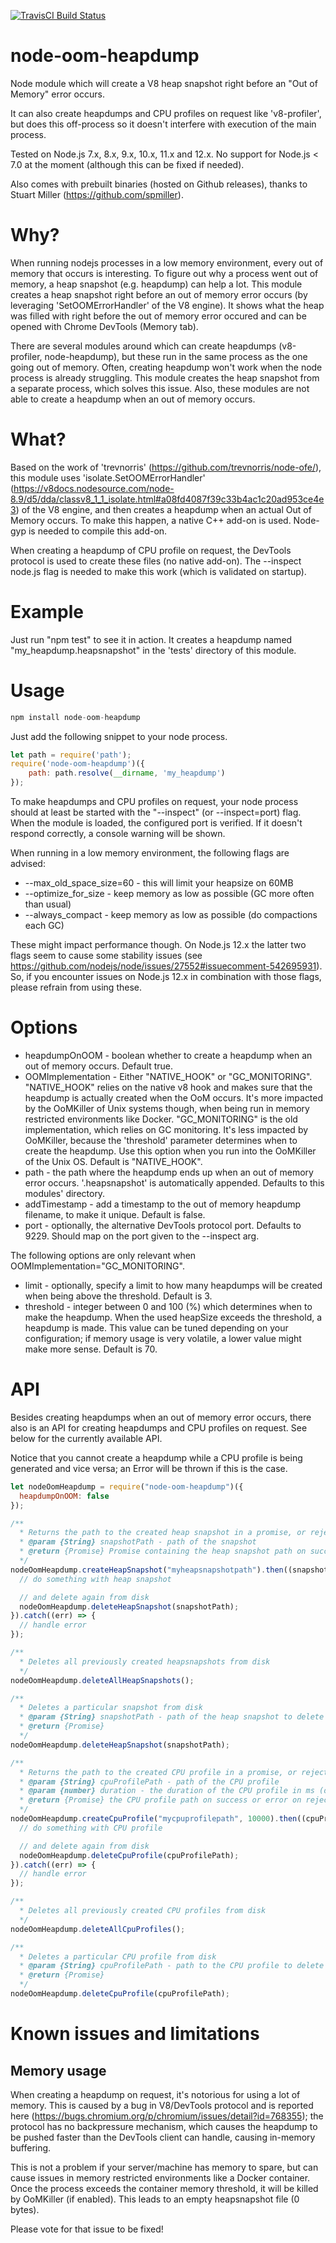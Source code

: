 [![TravisCI Build Status](https://travis-ci.org/blueconic/node-oom-heapdump.svg?branch=master)](https://travis-ci.org/blueconic/node-oom-heapdump)

# node-oom-heapdump
Node module which will create a V8 heap snapshot right before an "Out of Memory" error occurs.

It can also create heapdumps and CPU profiles on request like 'v8-profiler', but does this off-process so it doesn't interfere with execution of the main process.

Tested on Node.js 7.x, 8.x, 9.x, 10.x, 11.x and 12.x.
No support for Node.js < 7.0 at the moment (although this can be fixed if needed).  

Also comes with prebuilt binaries (hosted on Github releases), thanks to Stuart Miller (https://github.com/spmiller).

# Why?
When running nodejs processes in a low memory environment, every out of memory that occurs is interesting.
To figure out why a process went out of memory, a heap snapshot (e.g. heapdump) can help a lot.
This module creates a heap snapshot right before an out of memory error occurs (by leveraging 'SetOOMErrorHandler' of the V8 engine).
It shows what the heap was filled with right before the out of memory error occured and can be opened with Chrome DevTools (Memory tab).

There are several modules around which can create heapdumps (v8-profiler, node-heapdump), but these run in the same process as the one going out of memory. Often, creating heapdump won't work when the node process is already struggling.
This module creates the heap snapshot from a separate process, which solves this issue.
Also, these modules are not able to create a heapdump when an out of memory occurs.

# What?
Based on the work of 'trevnorris' (https://github.com/trevnorris/node-ofe/), this module uses 'isolate.SetOOMErrorHandler' (https://v8docs.nodesource.com/node-8.9/d5/dda/classv8_1_1_isolate.html#a08fd4087f39c33b4ac1c20ad953ce4e3) of the V8 engine, and then creates a heapdump when an actual Out of Memory occurs. To make this happen, a native C++ add-on is used. 
Node-gyp is needed to compile this add-on.

When creating a heapdump of CPU profile on request, the DevTools protocol is used to create these files (no native add-on).
The --inspect node.js flag is needed to make this work (which is validated on startup).

# Example
Just run "npm test" to see it in action. It creates a heapdump named "my_heapdump.heapsnapshot" in the 'tests' directory of this module.

# Usage

```javascript
npm install node-oom-heapdump
```

Just add the following snippet to your node process.

```javascript
let path = require('path');
require('node-oom-heapdump')({
    path: path.resolve(__dirname, 'my_heapdump')
});
```

To make heapdumps and CPU profiles on request, your node process should at least be started with the "--inspect" (or --inspect=port) flag. When the module is loaded, the configured port is verified. If it doesn't respond correctly, a console warning will be shown.

When running in a low memory environment, the following flags are advised:

* --max_old_space_size=60 - this will limit your heapsize on 60MB
* --optimize_for_size - keep memory as low as possible (GC more often than usual)
* --always_compact - keep memory as low as possible (do compactions each GC)

These might impact performance though.
On Node.js 12.x the latter two flags seem to cause some stability issues (see https://github.com/nodejs/node/issues/27552#issuecomment-542695931). So, if you encounter issues on Node.js 12.x in combination with those flags, please refrain from using these.

# Options
* heapdumpOnOOM - boolean whether to create a heapdump when an out of memory occurs. Default true.
* OOMImplementation - Either "NATIVE_HOOK" or "GC_MONITORING". 
"NATIVE_HOOK" relies on the native v8 hook and makes sure that the heapdump is actually created when the OoM occurs. It's more impacted by the OoMKiller of Unix systems though, when being run in memory restricted environments like Docker. 
"GC_MONITORING" is the old implementation, which relies on GC monitoring. It's less impacted by OoMKiller, because the 'threshold' parameter determines when to create the heapdump. Use this option when you run into the OoMKiller of the Unix OS. Default is "NATIVE_HOOK".
* path - the path where the heapdump ends up when an out of memory error occurs. '.heapsnapshot' is automatically appended. Defaults to this modules' directory.
* addTimestamp - add a timestamp to the out of memory heapdump filename, to make it unique. Default is false.
* port - optionally, the alternative DevTools protocol port. Defaults to 9229. Should map on the port given to the --inspect arg.

The following options are only relevant when OOMImplementation="GC_MONITORING".
* limit - optionally, specify a limit to how many heapdumps will be created when being above the threshold. Default is 3.
* threshold - integer between 0 and 100 (%) which determines when to make the heapdump. When the used heapSize exceeds the threshold, a heapdump is made. This value can be tuned depending on your configuration; if memory usage is very volatile, a lower value might make more sense. Default is 70.

# API
Besides creating heapdumps when an out of memory error occurs, there also is an API for creating heapdumps and CPU profiles on request. See below for the currently available API.

Notice that you cannot create a heapdump while a CPU profile is being generated and vice versa; an Error will be thrown if this is the case.

```javascript
let nodeOomHeapdump = require("node-oom-heapdump")({
  heapdumpOnOOM: false
});

/**
  * Returns the path to the created heap snapshot in a promise, or rejects on error
  * @param {String} snapshotPath - path of the snapshot
  * @return {Promise} Promise containing the heap snapshot path on success or error on rejection
  */
nodeOomHeapdump.createHeapSnapshot("myheapsnapshotpath").then((snapshotPath) => {
  // do something with heap snapshot

  // and delete again from disk
  nodeOomHeapdump.deleteHeapSnapshot(snapshotPath);
}).catch((err) => {
  // handle error
});

/**
  * Deletes all previously created heapsnapshots from disk
  */
nodeOomHeapdump.deleteAllHeapSnapshots();

/**
  * Deletes a particular snapshot from disk
  * @param {String} snapshotPath - path of the heap snapshot to delete
  * @return {Promise}
  */
nodeOomHeapdump.deleteHeapSnapshot(snapshotPath);

/**
  * Returns the path to the created CPU profile in a promise, or rejects on error
  * @param {String} cpuProfilePath - path of the CPU profile
  * @param {number} duration - the duration of the CPU profile in ms (default: 30000ms)
  * @return {Promise} the CPU profile path on success or error on rejection
  */
nodeOomHeapdump.createCpuProfile("mycpuprofilepath", 10000).then((cpuProfilePath) => {
  // do something with CPU profile

  // and delete again from disk
  nodeOomHeapdump.deleteCpuProfile(cpuProfilePath);
}).catch((err) => {
  // handle error
});

/**
  * Deletes all previously created CPU profiles from disk
  */
nodeOomHeapdump.deleteAllCpuProfiles();

/**
  * Deletes a particular CPU profile from disk
  * @param {String} cpuProfilePath - path to the CPU profile to delete from disk
  * @return {Promise}
  */
nodeOomHeapdump.deleteCpuProfile(cpuProfilePath);
```

# Known issues and limitations

## Memory usage
When creating a heapdump on request, it's notorious for using a lot of memory. This is caused by a bug in V8/DevTools protocol and is reported here (https://bugs.chromium.org/p/chromium/issues/detail?id=768355); the protocol has no backpressure mechanism, which causes the heapdump to be pushed faster than the DevTools client can handle, causing in-memory buffering.

This is not a problem if your server/machine has memory to spare, but can cause issues in memory restricted environments like a Docker container. Once the process exceeds the container memory threshold, it will be killed by OoMKiller (if enabled). This leads to an empty heapsnapshot file (0 bytes).

Please vote for that issue to be fixed!

